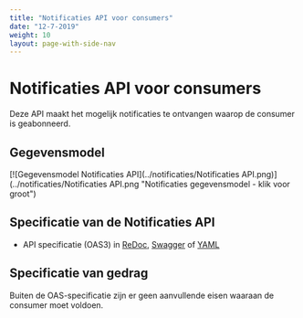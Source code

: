 ```yaml
---
title: "Notificaties API voor consumers"
date: "12-7-2019"
weight: 10
layout: page-with-side-nav
---
```


# Notificaties API voor consumers

Deze API maakt het mogelijk notificaties te ontvangen waarop de consumer is geabonneerd.

## Gegevensmodel

[![Gegevensmodel Notificaties API](../notificaties/Notificaties
API.png)](../notificaties/Notificaties API.png "Notificaties gegevensmodel - klik voor groot")

## Specificatie van de Notificaties API

- API specificatie (OAS3) in [ReDoc][notificaties-1.0.0-rc1-redoc],
  [Swagger][notificaties-1.0.0-rc1-swagger] of
  [YAML](../../../api-specificatie/nrc/consumer-api/openapi.yaml)

[notificaties-1.0.0-rc1-redoc]: redoc-1.0.0-rc1
[notificaties-1.0.0-rc1-swagger]: swagger-ui-1.0.0-rc1

## Specificatie van gedrag

Buiten de OAS-specificatie zijn er geen aanvullende eisen waaraan de consumer moet voldoen.
